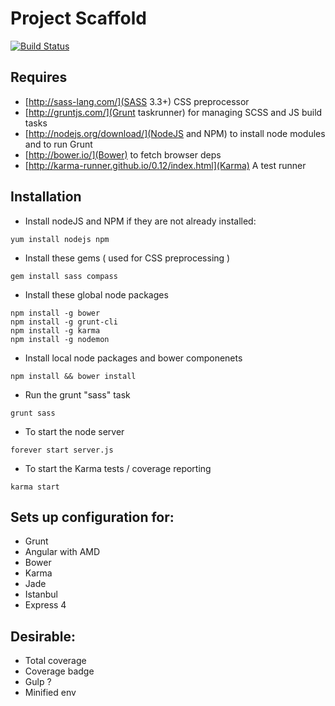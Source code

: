 Project Scaffold
================

[![Build Status](https://travis-ci.org/craigdallimore/project-template.png?branch=master)](https://travis-ci.org/craigdallimore/project-template)

Requires
--------

- [http://sass-lang.com/](SASS 3.3+) CSS preprocessor
- [http://gruntjs.com/](Grunt taskrunner) for managing SCSS and JS build tasks
- [http://nodejs.org/download/](NodeJS and NPM) to install node modules and to run Grunt
- [http://bower.io/](Bower) to fetch browser deps
- [http://karma-runner.github.io/0.12/index.html](Karma) A test runner

Installation
------------

- Install nodeJS and NPM if they are not already installed:

` yum install nodejs npm `

- Install these gems ( used for CSS preprocessing )

` gem install sass compass `

- Install these global node packages

```
npm install -g bower
npm install -g grunt-cli
npm install -g karma
npm install -g nodemon
```

- Install local node packages and bower componenets

` npm install && bower install `

- Run the grunt "sass" task

` grunt sass `

- To start the node server

` forever start server.js `

- To start the Karma tests / coverage reporting

` karma start `

Sets up configuration for:
--------------------------

- Grunt
- Angular with AMD
- Bower
- Karma
- Jade
- Istanbul
- Express 4

Desirable:
----------

- Total coverage
- Coverage badge
- Gulp ?
- Minified env
